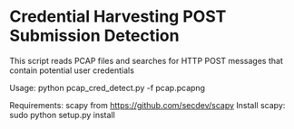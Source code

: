 # Credential Harvesting POST Submission Detection

This script reads PCAP files and searches for HTTP POST messages that contain potential user credentials 
 
Usage: python pcap_cred_detect.py -f pcap.pcapng

Requirements: scapy from https://github.com/secdev/scapy
Install scapy: sudo python setup.py install
